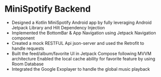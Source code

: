 # MiniSpotify Backend
* Designed a Kotlin MiniSpotify Android app by fully leveraging Android Jetpack Library and Hilt Dependency Injection
* Implemented the BottomBar & App Navigation using Jetpack Navigation component
* Created a mock RESTFUL Api json-server and used the Retrofit to handle requests
* Built the feed/album/favorite UI in Jetpack Compose following MVVM architecture Enabled the local cache ability for favorite feature by using Room Database
* Integrated the Google Exoplayer to handle the global music playback
